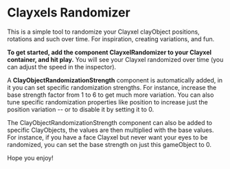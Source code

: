# Clayxels Randomizer

This is a simple tool to randomize your Clayxel clayObject positions, rotations and such over time. For inspiration, creating variations, and fun.

**To get started, add the component ClayxelRandomizer to your Clayxel container, and hit play.** You will see your Clayxel randomized over time (you can adjust the speed in the inspector).

A **ClayObjectRandomizationStrength** component is automatically added, in it you can set specific randomization strengths. For instance, increase the base strength factor from 1 to 6 to get much more variation. You can also tune specific randomization properties like position to increase just the position variation -- or to disable it by setting it to 0.

The ClayObjectRandomizationStrength component can also be added to specific ClayObjects, the values are then multiplied with the base values. For instance, if you have a face Clayxel but never want your eyes to be randomized, you can set the base strength on just this gameObject to 0.

Hope you enjoy!